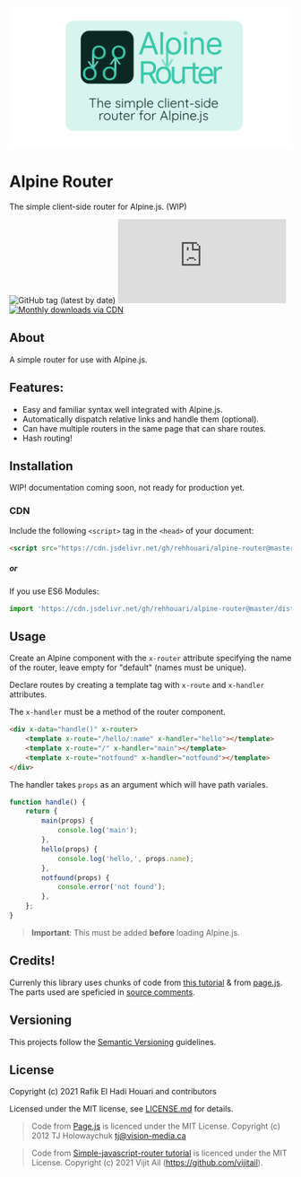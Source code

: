 ![Alpine Router logo with the text "A simple client-side router for Alpine.js"](logo/alpine-router-readme-card.png)

# Alpine Router
The simple client-side router for Alpine.js. (WIP)

![GitHub tag (latest by date)](https://img.shields.io/github/v/tag/rehhouari/alpine-router?label=version&style=flat-square)
![GitHub file size in bytes](https://img.shields.io/github/size/rehhouari/alpine-router/dist/alpine-router.js?label=min%20%28no%20gzip%29&style=flat-square)
[![Monthly downloads via CDN](https://data.jsdelivr.com/v1/package/gh/rehhouari/alpine-router/badge)](https://www.jsdelivr.com/package/gh/rehhouari/alpine-router)

## About

A simple router for use with Alpine.js.

## Features:
- Easy and familiar syntax well integrated with Alpine.js. 
- Automatically dispatch relative links and handle them (optional).
- Can have multiple routers in the same page that can share routes.
- Hash routing!

## Installation
WIP! documentation coming soon, not ready for production yet.

### CDN
Include the following `<script>` tag in the `<head>` of your document:

```html
<script src="https://cdn.jsdelivr.net/gh/rehhouari/alpine-router@master/dist/alpine-router.umd.js"></script>
```
##### or
 If you use ES6 Modules:
```javascript
import 'https://cdn.jsdelivr.net/gh/rehhouari/alpine-router@master/dist/alpine-router.module.js'
```

## Usage

Create an Alpine component with the `x-router` attribute specifying the name of the router, leave empty for "default" (names must be unique).

Declare routes by creating a template tag with `x-route` and `x-handler` attributes.

The `x-handler` must be a method of the router component.

```html
<div x-data="handle()" x-router>
	<template x-route="/hello/:name" x-handler="hello"></template>
	<template x-route="/" x-handler="main"></template>
	<template x-route="notfound" x-handler="notfound"></template>
</div>
```

The handler takes `props` as an argument which will have path variales.

```js
function handle() {
	return {
		main(props) {
			console.log('main');
		},
		hello(props) {
			console.log('hello,', props.name);
		},
		notfound(props) {
			console.error('not found');
		},
	};
}
```

> **Important**: This must be added **before** loading Alpine.js.

## Credits!
Currenly this library uses chunks of code from [this tutorial](https://medium.com/swlh/lets-code-a-client-side-router-for-your-no-framework-spa-19da93105e10) & from [page.js](https://github.com/visionmedia/page.js). The parts used are speficied in [source comments](src/).

## Versioning

This projects follow the [Semantic Versioning](https://semver.org/) guidelines.

## License

Copyright (c) 2021 Rafik El Hadi Houari and contributors

Licensed under the MIT license, see [LICENSE.md](LICENSE.md) for details.

>Code from [Page.js](https://github.com/visionmedia/page.js#license) is licenced under the MIT License.
>Copyright (c) 2012 TJ Holowaychuk <tj@vision-media.ca>

>Code from [Simple-javascript-router tutorial](https://github.com/vijitail/simple-javascript-router/) is licenced under the MIT License.
>Copyright (c) 2021 Vijit Ail (https://github.com/vijitail).
